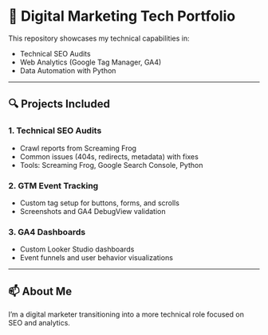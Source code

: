 # 🧠 Digital Marketing Tech Portfolio

This repository showcases my technical capabilities in:
- Technical SEO Audits
- Web Analytics (Google Tag Manager, GA4)
- Data Automation with Python

---

## 🔍 Projects Included

### 1. Technical SEO Audits
- Crawl reports from Screaming Frog
- Common issues (404s, redirects, metadata) with fixes
- Tools: Screaming Frog, Google Search Console, Python

### 2. GTM Event Tracking
- Custom tag setup for buttons, forms, and scrolls
- Screenshots and GA4 DebugView validation

### 3. GA4 Dashboards
- Custom Looker Studio dashboards
- Event funnels and user behavior visualizations

---

## 📫 About Me
I’m a digital marketer transitioning into a more technical role focused on SEO and analytics.

